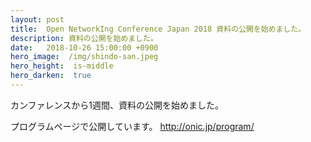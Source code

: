 ```yaml
---
layout: post
title:  Open NetworkIng Conference Japan 2018 資料の公開を始めました。
description: 資料の公開を始めました。
date:   2018-10-26 15:00:00 +0900
hero_image:  /img/shindo-san.jpeg
hero_height:  is-middle
hero_darken:  true
---
```

カンファレンスから1週間、資料の公開を始めました。

プログラムページで公開しています。
http://onic.jp/program/